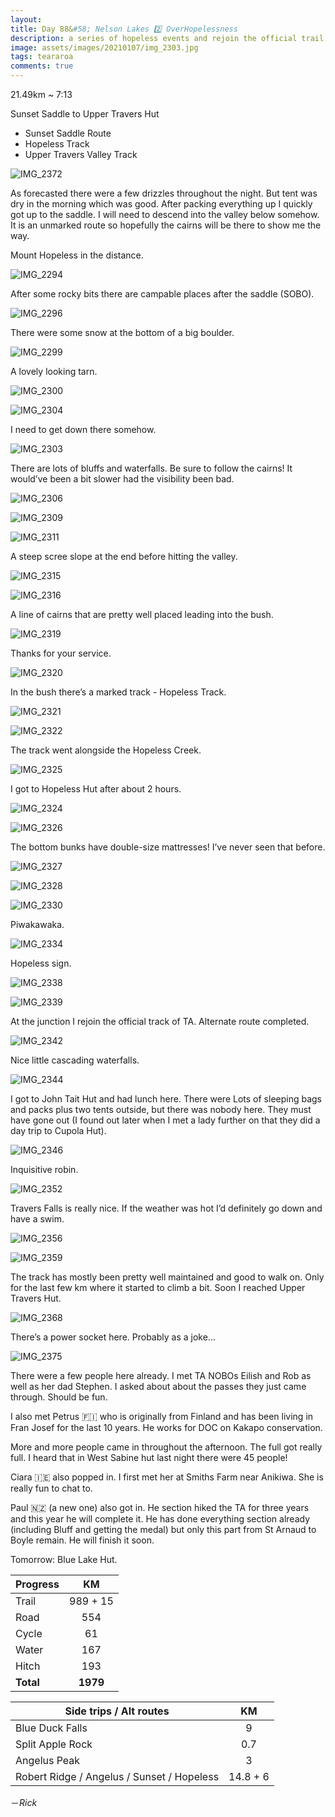 ```yaml
---
layout: 
title: Day 88&#58; Nelson Lakes 2️⃣ OverHopelessness
description: a series of hopeless events and rejoin the official trail.
image: assets/images/20210107/img_2303.jpg
tags: teararoa
comments: true
---
```


21.49km ~ 7:13

Sunset Saddle to Upper Travers Hut

- Sunset Saddle Route
- Hopeless Track
- Upper Travers Valley Track

![IMG_2372](/assets/images/20210107/img_2372.jpg)

As forecasted there were a few drizzles throughout the night. But tent was dry in the morning which was good. After packing everything up I quickly got up to the saddle. I will need to descend into the valley below somehow. It is an unmarked route so hopefully the cairns will be there to show me the way. 

Mount Hopeless in the distance.

![IMG_2294](/assets/images/20210107/img_2294.jpg)

After some rocky bits there are campable places after the saddle (SOBO). 

![IMG_2296](/assets/images/20210107/img_2296.jpg)

There were some snow at the bottom of a big boulder. 

![IMG_2299](/assets/images/20210107/img_2299.jpg)

A lovely looking tarn.

![IMG_2300](/assets/images/20210107/img_2300.jpg)

![IMG_2304](/assets/images/20210107/img_2304.jpg)

I need to get down there somehow. 

![IMG_2303](/assets/images/20210107/img_2303.jpg)

There are lots of bluffs and waterfalls. Be sure to follow the cairns! It would’ve been a bit slower had the visibility been bad. 

![IMG_2306](/assets/images/20210107/img_2306.jpg)

![IMG_2309](/assets/images/20210107/img_2309.jpg)

![IMG_2311](/assets/images/20210107/img_2311.jpg)

A steep scree slope at the end before hitting the valley. 

![IMG_2315](/assets/images/20210107/img_2315.jpg)

![IMG_2316](/assets/images/20210107/img_2316.jpg)

A line of cairns that are pretty well placed leading into the bush. 

![IMG_2319](/assets/images/20210107/img_2319.jpg)

Thanks for your service. 

![IMG_2320](/assets/images/20210107/img_2320.jpg)

In the bush there’s a marked track - Hopeless Track.

![IMG_2321](/assets/images/20210107/img_2321.jpg)

![IMG_2322](/assets/images/20210107/img_2322.jpg)

The track went alongside the Hopeless Creek.

![IMG_2325](/assets/images/20210107/img_2325.jpg)

I got to Hopeless Hut after about 2 hours. 

![IMG_2324](/assets/images/20210107/img_2324.jpg)

![IMG_2326](/assets/images/20210107/img_2326.jpg)

The bottom bunks have double-size mattresses! I’ve never seen that before. 

![IMG_2327](/assets/images/20210107/img_2327.jpg)

![IMG_2328](/assets/images/20210107/img_2328.jpg)

![IMG_2330](/assets/images/20210107/img_2330.jpg)

Piwakawaka. 

![IMG_2334](/assets/images/20210107/img_2334.jpg)

Hopeless sign. 

![IMG_2338](/assets/images/20210107/img_2338.jpg)

![IMG_2339](/assets/images/20210107/img_2339.jpg)

At the junction I rejoin the official track of TA. Alternate route completed. 

![IMG_2342](/assets/images/20210107/img_2342.jpg)

Nice little cascading waterfalls.

![IMG_2344](/assets/images/20210107/img_2344.jpg)

I got to John Tait Hut and had lunch here. There were
Lots of sleeping bags and packs plus two tents outside, but there was nobody here. They must have gone out (I found out later when I met a lady further on that they did a day trip to Cupola Hut). 

![IMG_2346](/assets/images/20210107/img_2346.jpg)

Inquisitive robin. 

![IMG_2352](/assets/images/20210107/img_2352.jpg)

Travers Falls is really nice. If the weather was hot I’d definitely go down and have a swim. 

![IMG_2356](/assets/images/20210107/img_2356.jpg)

![IMG_2359](/assets/images/20210107/img_2359.jpg)

The track has mostly been pretty well maintained and good to walk on. Only for the last few km where it started to climb a bit. Soon I reached Upper Travers Hut. 

![IMG_2368](/assets/images/20210107/img_2368.jpg)

There’s a power socket here. Probably as a joke...

![IMG_2375](/assets/images/20210107/img_2375.jpg)

There were a few people here already. I met TA NOBOs Eilish and Rob as well as her dad Stephen. I asked about about the passes they just came through. Should be fun. 

I also met Petrus 🇫🇮 who is originally from Finland and has been living in Fran Josef for the last 10 years. He works for DOC on Kakapo conservation. 

More and more people came in throughout the afternoon. The full got really full. I heard that in West Sabine hut last night there were 45 people!

Ciara 🇮🇪 also popped in. I first met her at Smiths Farm near Anikiwa. She is really fun to chat to. 

Paul 🇳🇿 (a new one) also got in. He section hiked the TA for three years and this year he will complete it. He has done everything section already (including Bluff and getting the medal) but only this part from St Arnaud to Boyle remain. He will finish it soon. 

Tomorrow: Blue Lake Hut.


| Progress | KM |
| ---- |:----:|
| Trail | 989 + 15 |
| Road | 554 |
| Cycle | 61 |
| Water | 167 |
| Hitch | 193 |
| **Total** | **1979** |

| Side trips / Alt routes | KM |
| ---- |:----:|
| Blue Duck Falls | 9 |
| Split Apple Rock | 0.7 |
| Angelus Peak | 3 |
| Robert Ridge / Angelus / Sunset / Hopeless | 14.8 + 6 |

－_Rick_